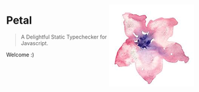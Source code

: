 <img src="static/petal.jpeg" alt="petal logo" align="right"></img>
# Petal

> A Delightful Static Typechecker for Javascript.

Welcome :)